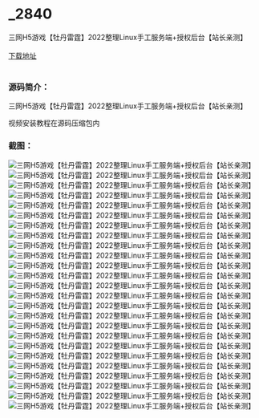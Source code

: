 # _2840
三网H5游戏【牡丹雷霆】2022整理Linux手工服务端+授权后台【站长亲测】
<br/></br>
[下载地址](https://www.uuid2.com/2840.html "下载地址")
<br/></br>
<h3>源码简介：</h3>
<p>三网H5游戏【牡丹雷霆】2022整理Linux手工服务端+授权后台【站长亲测】<p>
<p>视频安装教程在源码压缩包内<p>
<h3>截图：</h3>
<img src="https://www.uuid2.com/wp-content/uploads/img/202201/f359384840.jpg" alt="三网H5游戏【牡丹雷霆】2022整理Linux手工服务端+授权后台【站长亲测】"><img src="https://www.uuid2.com/wp-content/uploads/img/202201/ba30a3e936.jpg" alt="三网H5游戏【牡丹雷霆】2022整理Linux手工服务端+授权后台【站长亲测】"><img src="https://www.uuid2.com/wp-content/uploads/img/202201/1b1cc01633.jpg" alt="三网H5游戏【牡丹雷霆】2022整理Linux手工服务端+授权后台【站长亲测】"><img src="https://www.uuid2.com/wp-content/uploads/img/202201/60c9e2e568.jpg" alt="三网H5游戏【牡丹雷霆】2022整理Linux手工服务端+授权后台【站长亲测】"><img src="https://www.uuid2.com/wp-content/uploads/img/202201/8c8072b233.jpg" alt="三网H5游戏【牡丹雷霆】2022整理Linux手工服务端+授权后台【站长亲测】"><img src="https://www.uuid2.com/wp-content/uploads/img/202201/85d3e35965.jpg" alt="三网H5游戏【牡丹雷霆】2022整理Linux手工服务端+授权后台【站长亲测】"><img src="https://www.uuid2.com/wp-content/uploads/img/202201/7926530248.jpg" alt="三网H5游戏【牡丹雷霆】2022整理Linux手工服务端+授权后台【站长亲测】"><img src="https://www.uuid2.com/wp-content/uploads/img/202201/de3faaf959.jpg" alt="三网H5游戏【牡丹雷霆】2022整理Linux手工服务端+授权后台【站长亲测】"><img src="https://www.uuid2.com/wp-content/uploads/img/202201/2950570290.jpg" alt="三网H5游戏【牡丹雷霆】2022整理Linux手工服务端+授权后台【站长亲测】"><img src="https://www.uuid2.com/wp-content/uploads/img/202201/4ea186b775.jpg" alt="三网H5游戏【牡丹雷霆】2022整理Linux手工服务端+授权后台【站长亲测】"><img src="https://www.uuid2.com/wp-content/uploads/img/202201/8342606458.jpg" alt="三网H5游戏【牡丹雷霆】2022整理Linux手工服务端+授权后台【站长亲测】"><img src="https://www.uuid2.com/wp-content/uploads/img/202201/eed08cb843.jpg" alt="三网H5游戏【牡丹雷霆】2022整理Linux手工服务端+授权后台【站长亲测】"><img src="https://www.uuid2.com/wp-content/uploads/img/202201/ee536eb869.jpg" alt="三网H5游戏【牡丹雷霆】2022整理Linux手工服务端+授权后台【站长亲测】"><img src="https://www.uuid2.com/wp-content/uploads/img/202201/0de8161448.jpg" alt="三网H5游戏【牡丹雷霆】2022整理Linux手工服务端+授权后台【站长亲测】"><img src="https://www.uuid2.com/wp-content/uploads/img/202201/9974d9b374.jpg" alt="三网H5游戏【牡丹雷霆】2022整理Linux手工服务端+授权后台【站长亲测】"><img src="https://www.uuid2.com/wp-content/uploads/img/202201/42b9337153.jpg" alt="三网H5游戏【牡丹雷霆】2022整理Linux手工服务端+授权后台【站长亲测】"><img src="https://www.uuid2.com/wp-content/uploads/img/202201/a8ffbd8280.jpg" alt="三网H5游戏【牡丹雷霆】2022整理Linux手工服务端+授权后台【站长亲测】"><img src="https://www.uuid2.com/wp-content/uploads/img/202201/765c7bc155.jpg" alt="三网H5游戏【牡丹雷霆】2022整理Linux手工服务端+授权后台【站长亲测】"><img src="https://www.uuid2.com/wp-content/uploads/img/202201/9930c29366.jpg" alt="三网H5游戏【牡丹雷霆】2022整理Linux手工服务端+授权后台【站长亲测】"><img src="https://www.uuid2.com/wp-content/uploads/img/202201/38de5ea331.jpg" alt="三网H5游戏【牡丹雷霆】2022整理Linux手工服务端+授权后台【站长亲测】"><img src="https://www.uuid2.com/wp-content/uploads/img/202201/c55e946574.jpg" alt="三网H5游戏【牡丹雷霆】2022整理Linux手工服务端+授权后台【站长亲测】"><img src="https://www.uuid2.com/wp-content/uploads/img/202201/5632f1b166.jpg" alt="三网H5游戏【牡丹雷霆】2022整理Linux手工服务端+授权后台【站长亲测】"><img src="https://www.uuid2.com/wp-content/uploads/img/202201/2267c04555.jpg" alt="三网H5游戏【牡丹雷霆】2022整理Linux手工服务端+授权后台【站长亲测】"><img src="https://www.uuid2.com/wp-content/uploads/img/202201/b420478152.jpg" alt="三网H5游戏【牡丹雷霆】2022整理Linux手工服务端+授权后台【站长亲测】"><img src="https://www.uuid2.com/wp-content/uploads/img/202201/66bdd6f958.jpg" alt="三网H5游戏【牡丹雷霆】2022整理Linux手工服务端+授权后台【站长亲测】">
